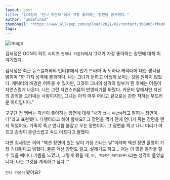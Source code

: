 ```yaml
---
layout: post
title: "김세정이 '언니 카운터'에서 가장 좋아하는 장면을 공개했다."
author: "undefined"
thumbnail: "https://www.allkpop.com/upload/2021/01/content/300903/thumb/1612015407-20210130-kimsejung.jpg"
tags: 
---
```



![image](https://www.allkpop.com/upload/2021/01/content/300903/1612015407-20210130-kimsejung.jpg)

김세정은 OCN의 히트 시리즈 `언캐니 카운터`에서 그녀가 가장 좋아하는 장면에 대해 이야기했다.

김세정은 최근 뉴스컬처와의 인터뷰에서 인기 드라마 속 도하나 캐릭터에 대한 생각을 밝히며 "한 가지 성격에 불과하다. 나는 그녀가 둔하고 어둡게 보이는 것을 원하지 않았다. 캐릭터의 배경은 어두울 수 있지만, 그것이 그녀의 성격의 일부가 된 후에는 어둠이 자연스럽게 나온다. 나는 그런 자연스러움이 반영되기를 바랐다. 카운터 앞에서만 자신의 감정을 드러내는 사람이지만, 그녀는 아직 매우 어리고 겉으로는 강한 척하는 부드러운 아이입니다."

구구단 전 멤버는 자신이 좋아하는 장면에 대해 "내가 `언니 미안해`라고 말하는 장면이다"라고 표현했다. 다행이라고 해야 할까요? 그 장면을 찍기 전에 언니가 죽는 장면을 먼저 찍었어요. 가족이 죽고 언니를 붙잡고 우는 장면이다. 그 장면을 찍고 나니 머리가 아프고 감정이 혼란스럽고 속도 아프다고 말했다.

다만 김세정은 이어 "액션 장면이 있는 날이 가장 신나는 날"이라며 액션 장면 촬영이 가장 기대된다고 밝혔다. 물론 액션 장면도 길고, 설레기도 하고... 저는 더 많은 동작을 할 수 있을 때마다 기쁨을 느꼈고, 그렇게 했을 때, `아, 액션은 재미있구나`라는 생각이 들었습니다. 나는 그것을 계속하고 싶다.`"

`언니 카운터` 봤어요?